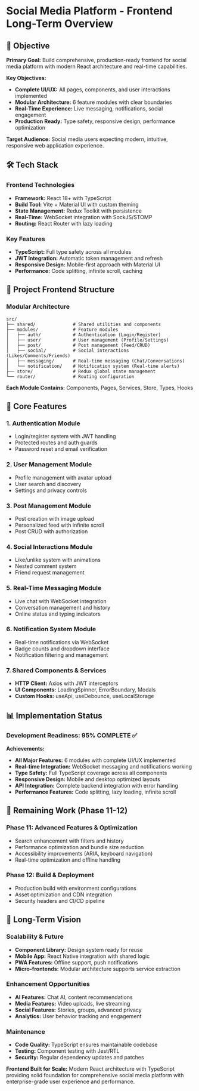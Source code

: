 # Social Media Platform - Frontend Long-Term Overview

## 🎯 Objective

**Primary Goal:** Build comprehensive, production-ready frontend for social media platform with modern React architecture and real-time capabilities.

**Key Objectives:**
- **Complete UI/UX:** All pages, components, and user interactions implemented
- **Modular Architecture:** 6 feature modules with clear boundaries
- **Real-Time Experience:** Live messaging, notifications, social engagement
- **Production Ready:** Type safety, responsive design, performance optimization

**Target Audience:** Social media users expecting modern, intuitive, responsive web application experience.

## 🛠️ Tech Stack

### Frontend Technologies
- **Framework:** React 18+ with TypeScript
- **Build Tool:** Vite + Material UI with custom theming
- **State Management:** Redux Toolkit with persistence
- **Real-Time:** WebSocket integration with SockJS/STOMP
- **Routing:** React Router with lazy loading

### Key Features
- **TypeScript:** Full type safety across all modules
- **JWT Integration:** Automatic token management and refresh
- **Responsive Design:** Mobile-first approach with Material UI
- **Performance:** Code splitting, infinite scroll, caching

## 🎨 Project Frontend Structure

### Modular Architecture
```
src/
├── shared/              # Shared utilities and components
├── modules/             # Feature modules
│   ├── auth/            # Authentication (Login/Register)
│   ├── user/            # User management (Profile/Settings)
│   ├── post/            # Post management (Feed/CRUD)
│   ├── social/          # Social interactions (Likes/Comments/Friends)
│   ├── messaging/       # Real-time messaging (Chat/Conversations)
│   └── notification/    # Notification system (Real-time alerts)
├── store/               # Redux global state management
└── router/              # Routing configuration
```

**Each Module Contains:** Components, Pages, Services, Store, Types, Hooks

## 🚀 Core Features

### 1. Authentication Module
- Login/register system with JWT handling
- Protected routes and auth guards
- Password reset and email verification

### 2. User Management Module
- Profile management with avatar upload
- User search and discovery
- Settings and privacy controls

### 3. Post Management Module
- Post creation with image upload
- Personalized feed with infinite scroll
- Post CRUD with authorization

### 4. Social Interactions Module
- Like/unlike system with animations
- Nested comment system
- Friend request management

### 5. Real-Time Messaging Module
- Live chat with WebSocket integration
- Conversation management and history
- Online status and typing indicators

### 6. Notification System Module
- Real-time notifications via WebSocket
- Badge counts and dropdown interface
- Notification filtering and management

### 7. Shared Components & Services
- **HTTP Client:** Axios with JWT interceptors
- **UI Components:** LoadingSpinner, ErrorBoundary, Modals
- **Custom Hooks:** useApi, useDebounce, useLocalStorage

## 📊 Implementation Status

### Development Readiness: 95% COMPLETE ✅

**Achievements:**
- **All Major Features:** 6 modules with complete UI/UX implemented
- **Real-time Integration:** WebSocket messaging and notifications working
- **Type Safety:** Full TypeScript coverage across all components
- **Responsive Design:** Mobile and desktop optimized layouts
- **API Integration:** Complete backend integration with error handling
- **Performance Features:** Code splitting, lazy loading, infinite scroll

## 🔄 Remaining Work (Phase 11-12)

### Phase 11: Advanced Features & Optimization
- Search enhancement with filters and history
- Performance optimization and bundle size reduction
- Accessibility improvements (ARIA, keyboard navigation)
- Real-time optimization and offline handling

### Phase 12: Build & Deployment
- Production build with environment configurations
- Asset optimization and CDN integration
- Security headers and CI/CD pipeline

## 🔮 Long-Term Vision

### Scalability & Future
- **Component Library:** Design system ready for reuse
- **Mobile App:** React Native integration with shared logic
- **PWA Features:** Offline support, push notifications
- **Micro-frontends:** Modular architecture supports service extraction

### Enhancement Opportunities
- **AI Features:** Chat AI, content recommendations
- **Media Features:** Video uploads, live streaming
- **Social Features:** Stories, groups, advanced privacy
- **Analytics:** User behavior tracking and engagement

### Maintenance
- **Code Quality:** TypeScript ensures maintainable codebase
- **Testing:** Component testing with Jest/RTL
- **Security:** Regular dependency updates and patches

**Frontend Built for Scale:** Modern React architecture with TypeScript providing solid foundation for comprehensive social media platform with enterprise-grade user experience and performance. 